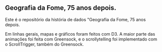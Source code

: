 ## Geografia da Fome, 75 anos depois.

Este é o repositório da história de dados "Geografia da Fome, 75 anos depois.

Em linhas gerais, mapas e gráficos foram feitos com D3. A maior parte das animações foi feita com Greensock, e o scrollytelling foi implementado com o ScrollTrigger, também do Greensock. 